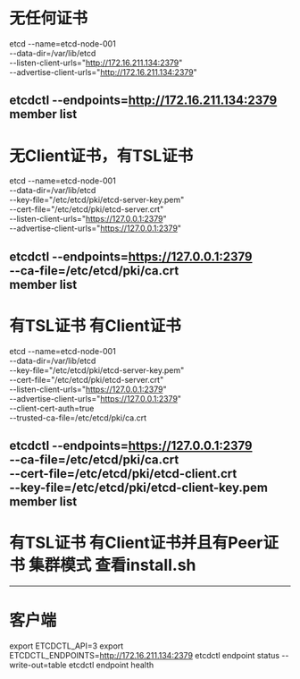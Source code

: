 # 无任何证书
etcd --name=etcd-node-001 \
--data-dir=/var/lib/etcd \
--listen-client-urls="http://172.16.211.134:2379" \
--advertise-client-urls="http://172.16.211.134:2379"

etcdctl --endpoints=http://172.16.211.134:2379 member list
---
# 无Client证书，有TSL证书
etcd --name=etcd-node-001 \
--data-dir=/var/lib/etcd \
--key-file="/etc/etcd/pki/etcd-server-key.pem" \
--cert-file="/etc/etcd/pki/etcd-server.crt" \
--listen-client-urls="https://127.0.0.1:2379" \
--advertise-client-urls="https://127.0.0.1:2379"
 
etcdctl --endpoints=https://127.0.0.1:2379 \
    --ca-file=/etc/etcd/pki/ca.crt \
    member list
---
# 有TSL证书 有Client证书
etcd --name=etcd-node-001 \
--data-dir=/var/lib/etcd \
--key-file="/etc/etcd/pki/etcd-server-key.pem" \
--cert-file="/etc/etcd/pki/etcd-server.crt" \
--listen-client-urls="https://127.0.0.1:2379" \
--advertise-client-urls="https://127.0.0.1:2379" \
--client-cert-auth=true \
--trusted-ca-file=/etc/etcd/pki/ca.crt

etcdctl --endpoints=https://127.0.0.1:2379 \
    --ca-file=/etc/etcd/pki/ca.crt \
    --cert-file=/etc/etcd/pki/etcd-client.crt \
    --key-file=/etc/etcd/pki/etcd-client-key.pem \
    member list
---
# 有TSL证书 有Client证书并且有Peer证书 集群模式 查看install.sh


---
# 客户端
export ETCDCTL_API=3
export ETCDCTL_ENDPOINTS=http://172.16.211.134:2379
etcdctl endpoint status --write-out=table 
etcdctl endpoint health

 